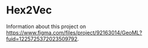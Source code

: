 # Hex2Vec

Information about this project on https://www.figma.com/files/project/92163014/GeoML?fuid=1225725372023509792.